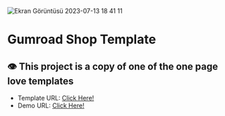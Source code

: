 ![Ekran Görüntüsü 2023-07-13 18 41 11](https://github.com/xleyzor/onepagelove-templates-copy/assets/122406455/e4a14264-7587-42e1-8110-fed95c60d6a3)

<h1>
  Gumroad Shop Template
</h1>
<h2>👁️ This project is a copy of one of the one page love templates</h2>

<ul>
  <li>
    Template URL: <a href="https://onepagelove.com/gumroad-shop">Click Here!</a>
  </li>
    <li>
    Demo URL: <a href="#">Click Here!</a>
  </li>
</ul>


